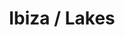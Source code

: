---
ee_id: '4354'
site: '1'
type: '2'
url: 2016-034-ibiza-lakes
title: Ibiza / Lakes
year: '2016'
display_year: '2016'
medium: 1920x1080 H.264/MPEG-4 Part 10 looped digital file (from 11 lossless TIFS),
  media player, 65–75” flatscreen, armature, various cables
dims: Dimensions variable
pitch:
ps:
live_url:
related:
youtube:
related_code:
imgs: ibiza-lakes-2016-034-full-database-JH.jpg
subheading:
download:
add_credit:
add_credits:
commission:
layout: things-i-made
---